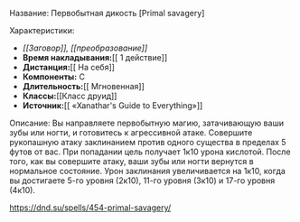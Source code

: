 Название: Первобытная дикость \[Primal savagery] 

Характеристики:
- *[[Заговор]], [[преобразование]]*
- **Время накладывания:**[[ 1 действие]]
- **Дистанция:**[[ На себя]]
- **Компоненты:** С
- **Длительность:**[[ Мгновенная]]
- **Классы:**[[Класс  друид]]
- **Источник:**[[ «Xanathar's Guide to Everything»]]

Описание:
Вы направляете первобытную магию, затачивающую ваши зубы или ногти, и готовитесь к агрессивной атаке. Совершите рукопашную атаку заклинанием против одного существа в пределах 5 футов от вас. При попадании цель получает 1к10 урона кислотой. После того, как вы совершите атаку, ваши зубы или ногти вернутся в нормальное состояние.
Урон заклинания увеличивается на 1к10, когда вы достигаете 5-го уровня (2к10), 11-го уровня (3к10) и 17-го уровня (4к10).

https://dnd.su/spells/454-primal-savagery/